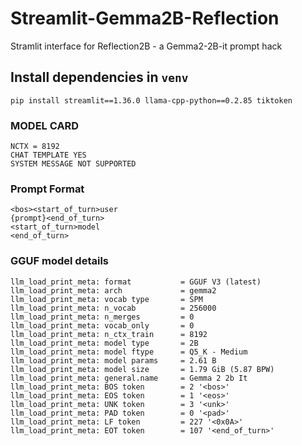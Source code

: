 # Streamlit-Gemma2B-Reflection
Stramlit interface for Reflection2B - a Gemma2-2B-it prompt hack


## Install dependencies in `venv`
```
pip install streamlit==1.36.0 llama-cpp-python==0.2.85 tiktoken
```

### MODEL CARD
```
NCTX = 8192
CHAT TEMPLATE YES
SYSTEM MESSAGE NOT SUPPORTED
```

### Prompt Format
```
<bos><start_of_turn>user
{prompt}<end_of_turn>
<start_of_turn>model
<end_of_turn>
```

### GGUF model details
```
llm_load_print_meta: format           = GGUF V3 (latest)
llm_load_print_meta: arch             = gemma2
llm_load_print_meta: vocab type       = SPM
llm_load_print_meta: n_vocab          = 256000
llm_load_print_meta: n_merges         = 0
llm_load_print_meta: vocab_only       = 0
llm_load_print_meta: n_ctx_train      = 8192
llm_load_print_meta: model type       = 2B
llm_load_print_meta: model ftype      = Q5_K - Medium
llm_load_print_meta: model params     = 2.61 B
llm_load_print_meta: model size       = 1.79 GiB (5.87 BPW)
llm_load_print_meta: general.name     = Gemma 2 2b It
llm_load_print_meta: BOS token        = 2 '<bos>'
llm_load_print_meta: EOS token        = 1 '<eos>'
llm_load_print_meta: UNK token        = 3 '<unk>'
llm_load_print_meta: PAD token        = 0 '<pad>'
llm_load_print_meta: LF token         = 227 '<0x0A>'
llm_load_print_meta: EOT token        = 107 '<end_of_turn>'
```

